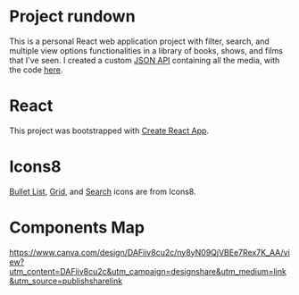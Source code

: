 # Project rundown

This is a personal React web application project with filter, search, and multiple view options functionalities in a library of books, shows, and films that I've seen. I created a custom [JSON API](https://my-media-api-project.herokuapp.com/media) containing all the media, with the code [here](https://github.com/luluzhu9/media-api). 

# React

This project was bootstrapped with [Create React App](https://github.com/facebook/create-react-app).


# Icons8
[Bullet List](https://icons8.com/icon/78975/bullet-list), [Grid](https://icons8.com/icon/115265/grid-2), and [Search](https://icons8.com/icon/59878/search) icons are from Icons8.

# Components Map

https://www.canva.com/design/DAFiiv8cu2c/ny8yN09QjVBEe7Rex7K_AA/view?utm_content=DAFiiv8cu2c&utm_campaign=designshare&utm_medium=link&utm_source=publishsharelink
